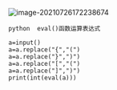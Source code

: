 ![image-20210726172238674](C:\Users\Administrator\AppData\Roaming\Typora\typora-user-images\image-20210726172238674.png)

```
python  eval()函数运算表达式

a=input()
a=a.replace("{","(")
a=a.replace("}",")")
a=a.replace("[","(")
a=a.replace("]",")")
print(int(eval(a)))
```

